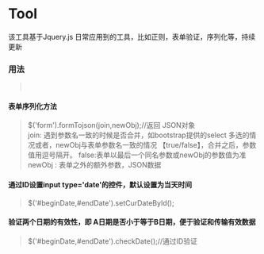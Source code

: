 # Tool
该工具基于Jquery.js
日常应用到的工具，比如正则，表单验证，序列化等，持续更新

### 用法
><script type="text/javascript" src="js/jquery-3.1.1.min.js"></script><br/>
><script type="text/javascript" src="js/Tool.js"></script>


#### 表单序列化方法

>$('form').formTojson(join,newObj);//返回 JSON对象<br/>
join: 遇到参数名一致的时候是否合并，如bootstrap提供的select 多选的情况或者，newObj与表单参数名一致的情况 【true/false】，合并之后，参数值用逗号隔开。 false:表单以最后一个同名参数或newObj的参数值为准 <br/>
newObj : 表单之外的额外参数，JSON数据

#### 通过ID设置input type='date'的控件，默认设置为当天时间
>$('#beginDate,#endDate').setCurDateById();

#### 验证两个日期的有效性，即 A日期是否小于等于B日期，便于验证和传输有效数据
>$('#beginDate,#endDate').checkDate();//通过ID验证

